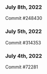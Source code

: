 ### July 8th, 2022

Commit #248430

### July 5th, 2022

Commit #314353


### July 4th, 2022

Commit #72281
